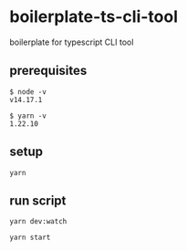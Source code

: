 # boilerplate-ts-cli-tool

boilerplate for typescript CLI tool

## prerequisites

```terminal
$ node -v
v14.17.1

$ yarn -v
1.22.10
```

## setup

```terminal
yarn
```

## run script

```terminalA
yarn dev:watch
```

```terminalB
yarn start
```

